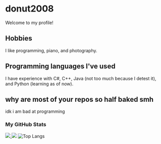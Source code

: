 # donut2008
Welcome to my profile!

## Hobbies
I like programming, piano, and photography.

## Programming languages I've used
I have experience with C#, C++, Java (not too much because I detest it), and Python (learning as of now).

## why are most of your repos so half baked smh
idk i am bad at programming

### My GitHub Stats
 
<p>
 
<a href="https://github.com/donut2008/donut2008">
 
<img src="https://github-readme-stats.vercel.app/api?username=donut2008&show_icons=true&theme=dark"/>
 
</a>
 
<img src="https://github-readme-streak-stats.herokuapp.com?user=donut2008&theme=dark">
 
<img src="https://github-readme-stats.vercel.app/api/top-langs/?username=donut2008&theme=dark" alt="Top Langs">
 
</p>
